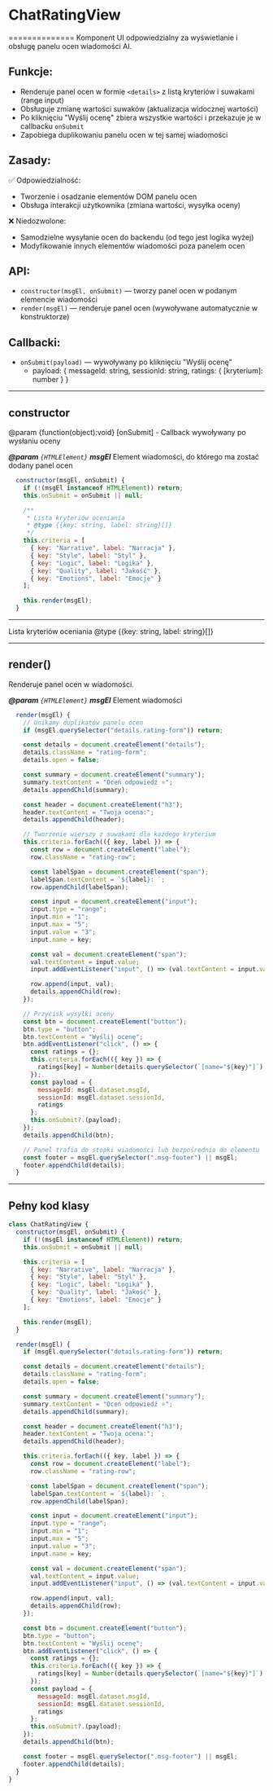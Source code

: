 # ChatRatingView

==============
Komponent UI odpowiedzialny za wyświetlanie i obsługę panelu ocen wiadomości AI.

Funkcje:
--------
 - Renderuje panel ocen w formie `<details>` z listą kryteriów i suwakami (range input)
 - Obsługuje zmianę wartości suwaków (aktualizacja widocznej wartości)
 - Po kliknięciu "Wyślij ocenę" zbiera wszystkie wartości i przekazuje je w callbacku `onSubmit`
 - Zapobiega duplikowaniu panelu ocen w tej samej wiadomości

Zasady:
-------
✅ Odpowiedzialność:
  - Tworzenie i osadzanie elementów DOM panelu ocen
  - Obsługa interakcji użytkownika (zmiana wartości, wysyłka oceny)

❌ Niedozwolone:
  - Samodzielne wysyłanie ocen do backendu (od tego jest logika wyżej)
  - Modyfikowanie innych elementów wiadomości poza panelem ocen

API:
----
- `constructor(msgEl, onSubmit)` — tworzy panel ocen w podanym elemencie wiadomości
- `render(msgEl)` — renderuje panel ocen (wywoływane automatycznie w konstruktorze)

Callbacki:
----------
- `onSubmit(payload)` — wywoływany po kliknięciu "Wyślij ocenę"
   - payload: {
       messageId: string,
       sessionId: string,
       ratings: { [kryterium]: number }
     }

---

## constructor

@param {function(object):void} [onSubmit] - Callback wywoływany po wysłaniu oceny

**_@param_** *`{HTMLElement}`* _**msgEl**_  Element wiadomości, do którego ma zostać dodany panel ocen

```javascript
  constructor(msgEl, onSubmit) {
    if (!(msgEl instanceof HTMLElement)) return;
    this.onSubmit = onSubmit || null;

    /**
     * Lista kryteriów oceniania
     * @type {{key: string, label: string}[]}
     */
    this.criteria = [
      { key: "Narrative", label: "Narracja" },
      { key: "Style", label: "Styl" },
      { key: "Logic", label: "Logika" },
      { key: "Quality", label: "Jakość" },
      { key: "Emotions", label: "Emocje" }
    ];

    this.render(msgEl);
  }
```

---

Lista kryteriów oceniania
@type {{key: string, label: string}[]}

---

## render()

Renderuje panel ocen w wiadomości.

**_@param_** *`{HTMLElement}`* _**msgEl**_  Element wiadomości

```javascript
  render(msgEl) {
    // Unikamy duplikatów panelu ocen
    if (msgEl.querySelector("details.rating-form")) return;

    const details = document.createElement("details");
    details.className = "rating-form";
    details.open = false;

    const summary = document.createElement("summary");
    summary.textContent = "Oceń odpowiedź ⭐";
    details.appendChild(summary);

    const header = document.createElement("h3");
    header.textContent = "Twoja ocena:";
    details.appendChild(header);

    // Tworzenie wierszy z suwakami dla każdego kryterium
    this.criteria.forEach(({ key, label }) => {
      const row = document.createElement("label");
      row.className = "rating-row";

      const labelSpan = document.createElement("span");
      labelSpan.textContent = `${label}: `;
      row.appendChild(labelSpan);

      const input = document.createElement("input");
      input.type = "range";
      input.min = "1";
      input.max = "5";
      input.value = "3";
      input.name = key;

      const val = document.createElement("span");
      val.textContent = input.value;
      input.addEventListener("input", () => (val.textContent = input.value));

      row.append(input, val);
      details.appendChild(row);
    });

    // Przycisk wysyłki oceny
    const btn = document.createElement("button");
    btn.type = "button";
    btn.textContent = "Wyślij ocenę";
    btn.addEventListener("click", () => {
      const ratings = {};
      this.criteria.forEach(({ key }) => {
        ratings[key] = Number(details.querySelector(`[name="${key}"]`).value);
      });
      const payload = {
        messageId: msgEl.dataset.msgId,
        sessionId: msgEl.dataset.sessionId,
        ratings
      };
      this.onSubmit?.(payload);
    });
    details.appendChild(btn);

    // Panel trafia do stopki wiadomości lub bezpośrednio do elementu
    const footer = msgEl.querySelector(".msg-footer") || msgEl;
    footer.appendChild(details);
  }
```

---

## Pełny kod klasy
```javascript
class ChatRatingView {
  constructor(msgEl, onSubmit) {
    if (!(msgEl instanceof HTMLElement)) return;
    this.onSubmit = onSubmit || null;

    this.criteria = [
      { key: "Narrative", label: "Narracja" },
      { key: "Style", label: "Styl" },
      { key: "Logic", label: "Logika" },
      { key: "Quality", label: "Jakość" },
      { key: "Emotions", label: "Emocje" }
    ];

    this.render(msgEl);
  }

  render(msgEl) {
    if (msgEl.querySelector("details.rating-form")) return;

    const details = document.createElement("details");
    details.className = "rating-form";
    details.open = false;

    const summary = document.createElement("summary");
    summary.textContent = "Oceń odpowiedź ⭐";
    details.appendChild(summary);

    const header = document.createElement("h3");
    header.textContent = "Twoja ocena:";
    details.appendChild(header);

    this.criteria.forEach(({ key, label }) => {
      const row = document.createElement("label");
      row.className = "rating-row";

      const labelSpan = document.createElement("span");
      labelSpan.textContent = `${label}: `;
      row.appendChild(labelSpan);

      const input = document.createElement("input");
      input.type = "range";
      input.min = "1";
      input.max = "5";
      input.value = "3";
      input.name = key;

      const val = document.createElement("span");
      val.textContent = input.value;
      input.addEventListener("input", () => (val.textContent = input.value));

      row.append(input, val);
      details.appendChild(row);
    });

    const btn = document.createElement("button");
    btn.type = "button";
    btn.textContent = "Wyślij ocenę";
    btn.addEventListener("click", () => {
      const ratings = {};
      this.criteria.forEach(({ key }) => {
        ratings[key] = Number(details.querySelector(`[name="${key}"]`).value);
      });
      const payload = {
        messageId: msgEl.dataset.msgId,
        sessionId: msgEl.dataset.sessionId,
        ratings
      };
      this.onSubmit?.(payload);
    });
    details.appendChild(btn);

    const footer = msgEl.querySelector(".msg-footer") || msgEl;
    footer.appendChild(details);
  }
}
```